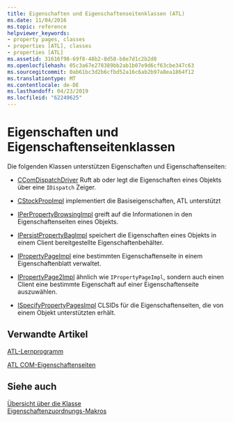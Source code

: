 ```yaml
---
title: Eigenschaften und Eigenschaftenseitenklassen (ATL)
ms.date: 11/04/2016
ms.topic: reference
helpviewer_keywords:
- property pages, classes
- properties [ATL], classes
- properties [ATL]
ms.assetid: 31616f98-69f8-48b2-8d58-b8e7d1c2b2d8
ms.openlocfilehash: 05c3a67e278389bb2ab1b07e9d6cf63cbe347c63
ms.sourcegitcommit: 0ab61bc3d2b6cfbd52a16c6ab2b97a8ea1864f12
ms.translationtype: MT
ms.contentlocale: de-DE
ms.lasthandoff: 04/23/2019
ms.locfileid: "62249625"
---
```

# <a name="properties-and-property-pages-classes"></a>Eigenschaften und Eigenschaftenseitenklassen

Die folgenden Klassen unterstützen Eigenschaften und Eigenschaftenseiten:

- [CComDispatchDriver](../atl/reference/atl-typedefs.md#ccomdispatchdriver) Ruft ab oder legt die Eigenschaften eines Objekts über eine `IDispatch` Zeiger.

- [CStockPropImpl](../atl/reference/cstockpropimpl-class.md) implementiert die Basiseigenschaften, ATL unterstützt

- [IPerPropertyBrowsingImpl](../atl/reference/iperpropertybrowsingimpl-class.md) greift auf die Informationen in den Eigenschaftenseiten eines Objekts.

- [IPersistPropertyBagImpl](../atl/reference/ipersistpropertybagimpl-class.md) speichert die Eigenschaften eines Objekts in einem Client bereitgestellte Eigenschaftenbehälter.

- [IPropertyPageImpl](../atl/reference/ipropertypageimpl-class.md) eine bestimmten Eigenschaftenseite in einem Eigenschaftenblatt verwaltet.

- [IPropertyPage2Impl](../atl/reference/ipropertypage2impl-class.md) ähnlich wie `IPropertyPageImpl`, sondern auch einen Client eine bestimmte Eigenschaft auf einer Eigenschaftenseite auszuwählen.

- [ISpecifyPropertyPagesImpl](../atl/reference/ispecifypropertypagesimpl-class.md) CLSIDs für die Eigenschaftenseiten, die von einem Objekt unterstützten erhält.

## <a name="related-articles"></a>Verwandte Artikel

[ATL-Lernprogramm](../atl/active-template-library-atl-tutorial.md)

[ATL COM-Eigenschaftenseiten](../atl/atl-com-property-pages.md)

## <a name="see-also"></a>Siehe auch

[Übersicht über die Klasse](../atl/atl-class-overview.md)<br/>
[Eigenschaftenzuordnungs-Makros](../atl/reference/property-map-macros.md)

